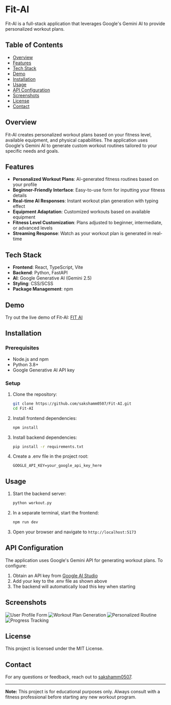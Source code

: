 # Fit-AI

Fit-AI is a full-stack application that leverages Google's Gemini AI to provide personalized workout plans.

## Table of Contents

- [Overview](#overview)
- [Features](#features)
- [Tech Stack](#tech-stack)
- [Demo](#demo)
- [Installation](#installation)
- [Usage](#usage)
- [API Configuration](#api-configuration)
- [Screenshots](#screenshots)
- [License](#license)
- [Contact](#contact)

## Overview

Fit-AI creates personalized workout plans based on your fitness level, available equipment, and physical capabilities. The application uses Google's Gemini AI to generate custom workout routines tailored to your specific needs and goals.

## Features

- **Personalized Workout Plans**: AI-generated fitness routines based on your profile
- **Beginner-Friendly Interface**: Easy-to-use form for inputting your fitness details
- **Real-time AI Responses**: Instant workout plan generation with typing effect
- **Equipment Adaptation**: Customized workouts based on available equipment
- **Fitness Level Customization**: Plans adjusted to beginner, intermediate, or advanced levels
- **Streaming Response**: Watch as your workout plan is generated in real-time

## Tech Stack

- **Frontend**: React, TypeScript, Vite
- **Backend**: Python, FastAPI
- **AI**: Google Generative AI (Gemini 2.5)
- **Styling**: CSS/SCSS
- **Package Management**: npm

## Demo

Try out the live demo of Fit-AI: [FIT AI](https://www.fitai.app)

## Installation

### Prerequisites
- Node.js and npm
- Python 3.8+
- Google Generative AI API key

### Setup

1. Clone the repository:
   ```bash
   git clone https://github.com/sakshamm0507/Fit-AI.git
   cd Fit-AI
   ```

2. Install frontend dependencies:
   ```bash
   npm install
   ```

3. Install backend dependencies:
   ```bash
   pip install -r requirements.txt
   ```

4. Create a .env file in the project root:
   ```
   GOOGLE_API_KEY=your_google_api_key_here
   ```

## Usage

1. Start the backend server:
   ```bash
   python workout.py
   ```

2. In a separate terminal, start the frontend:
   ```bash
   npm run dev
   ```

3. Open your browser and navigate to `http://localhost:5173`

## API Configuration

The application uses Google's Gemini API for generating workout plans. To configure:

1. Obtain an API key from [Google AI Studio](https://ai.google.dev/)
2. Add your key to the .env file as shown above
3. The backend will automatically load this key when starting

## Screenshots

![User Profile Form](https://github.com/user-attachments/assets/9788813f-f2ba-40cc-a807-49c8b0f95993)
![Workout Plan Generation](https://github.com/user-attachments/assets/02f83546-d240-4596-addd-c5ddfff8465e)
![Personalized Routine](https://github.com/user-attachments/assets/feac95df-9935-411e-a803-983c545fa77c)
![Progress Tracking](https://github.com/user-attachments/assets/3615019b-a572-4685-a523-7b6433b906d2)

## License

This project is licensed under the MIT License.

## Contact

For any questions or feedback, reach out to [sakshamm0507](https://github.com/sakshamm0507).

---

**Note:** This project is for educational purposes only. Always consult with a fitness professional before starting any new workout program.
